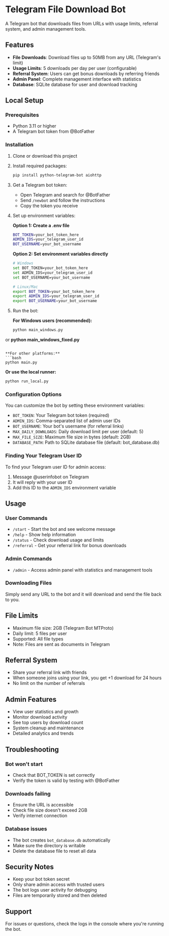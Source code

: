 # Telegram File Download Bot

A Telegram bot that downloads files from URLs with usage limits, referral system, and admin management tools.

## Features

- **File Downloads**: Download files up to 50MB from any URL (Telegram's limit)
- **Usage Limits**: 5 downloads per day per user (configurable)
- **Referral System**: Users can get bonus downloads by referring friends
- **Admin Panel**: Complete management interface with statistics
- **Database**: SQLite database for user and download tracking

## Local Setup

### Prerequisites

- Python 3.11 or higher
- A Telegram bot token from @BotFather

### Installation

1. Clone or download this project
2. Install required packages:
   ```bash
   pip install python-telegram-bot aiohttp
   ```

3. Get a Telegram bot token:
   - Open Telegram and search for @BotFather
   - Send `/newbot` and follow the instructions
   - Copy the token you receive

4. Set up environment variables:

   **Option 1: Create a .env file**
   ```bash
   BOT_TOKEN=your_bot_token_here
   ADMIN_IDS=your_telegram_user_id
   BOT_USERNAME=your_bot_username
   ```

   **Option 2: Set environment variables directly**
   ```bash
   # Windows
   set BOT_TOKEN=your_bot_token_here
   set ADMIN_IDS=your_telegram_user_id
   set BOT_USERNAME=your_bot_username

   # Linux/Mac
   export BOT_TOKEN=your_bot_token_here
   export ADMIN_IDS=your_telegram_user_id
   export BOT_USERNAME=your_bot_username
   ```

5. Run the bot:
   
   **For Windows users (recommended):**
   ```bash
   python main_windows.py
or
   **python main_windows_fixed.py**
   ```
   
   **For other platforms:**
   ```bash
   python main.py
   ```
   
   **Or use the local runner:**
   ```bash
   python run_local.py
   ```

### Configuration Options

You can customize the bot by setting these environment variables:

- `BOT_TOKEN`: Your Telegram bot token (required)
- `ADMIN_IDS`: Comma-separated list of admin user IDs
- `BOT_USERNAME`: Your bot's username (for referral links)
- `MAX_DAILY_DOWNLOADS`: Daily download limit per user (default: 5)
- `MAX_FILE_SIZE`: Maximum file size in bytes (default: 2GB)
- `DATABASE_PATH`: Path to SQLite database file (default: bot_database.db)

### Finding Your Telegram User ID

To find your Telegram user ID for admin access:
1. Message @userinfobot on Telegram
2. It will reply with your user ID
3. Add this ID to the `ADMIN_IDS` environment variable

## Usage

### User Commands

- `/start` - Start the bot and see welcome message
- `/help` - Show help information
- `/status` - Check download usage and limits
- `/referral` - Get your referral link for bonus downloads

### Admin Commands

- `/admin` - Access admin panel with statistics and management tools

### Downloading Files

Simply send any URL to the bot and it will download and send the file back to you.

## File Limits

- Maximum file size: 2GB (Telegram Bot MTProto)
- Daily limit: 5 files per user
- Supported: All file types
- Note: Files are sent as documents in Telegram

## Referral System

- Share your referral link with friends
- When someone joins using your link, you get +1 download for 24 hours
- No limit on the number of referrals

## Admin Features

- View user statistics and growth
- Monitor download activity
- See top users by download count
- System cleanup and maintenance
- Detailed analytics and trends

## Troubleshooting

### Bot won't start
- Check that BOT_TOKEN is set correctly
- Verify the token is valid by testing with @BotFather

### Downloads failing
- Ensure the URL is accessible
- Check file size doesn't exceed 2GB
- Verify internet connection

### Database issues
- The bot creates `bot_database.db` automatically
- Make sure the directory is writable
- Delete the database file to reset all data

## Security Notes

- Keep your bot token secret
- Only share admin access with trusted users
- The bot logs user activity for debugging
- Files are temporarily stored and then deleted

## Support

For issues or questions, check the logs in the console where you're running the bot.
